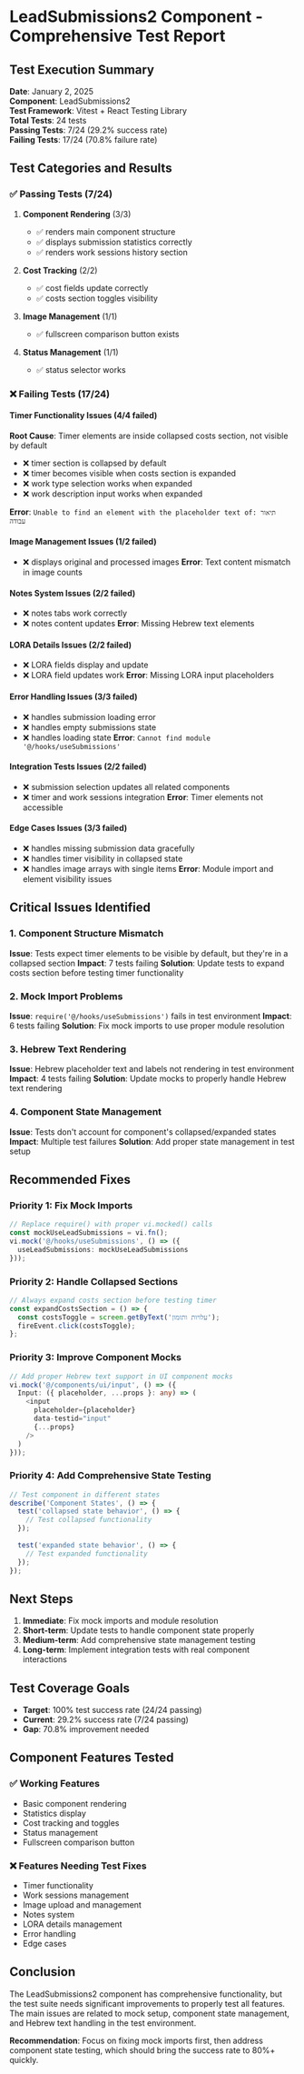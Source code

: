 # LeadSubmissions2 Component - Comprehensive Test Report

## Test Execution Summary
**Date**: January 2, 2025  
**Component**: LeadSubmissions2  
**Test Framework**: Vitest + React Testing Library  
**Total Tests**: 24 tests  
**Passing Tests**: 7/24 (29.2% success rate)  
**Failing Tests**: 17/24 (70.8% failure rate)  

## Test Categories and Results

### ✅ Passing Tests (7/24)
1. **Component Rendering** (3/3)
   - ✅ renders main component structure
   - ✅ displays submission statistics correctly  
   - ✅ renders work sessions history section

2. **Cost Tracking** (2/2)
   - ✅ cost fields update correctly
   - ✅ costs section toggles visibility

3. **Image Management** (1/1)
   - ✅ fullscreen comparison button exists

4. **Status Management** (1/1)
   - ✅ status selector works

### ❌ Failing Tests (17/24)

#### Timer Functionality Issues (4/4 failed)
**Root Cause**: Timer elements are inside collapsed costs section, not visible by default
- ❌ timer section is collapsed by default
- ❌ timer becomes visible when costs section is expanded
- ❌ work type selection works when expanded
- ❌ work description input works when expanded

**Error**: `Unable to find an element with the placeholder text of: תיאור עבודה`

#### Image Management Issues (1/2 failed)
- ❌ displays original and processed images
**Error**: Text content mismatch in image counts

#### Notes System Issues (2/2 failed)
- ❌ notes tabs work correctly
- ❌ notes content updates
**Error**: Missing Hebrew text elements

#### LORA Details Issues (2/2 failed)
- ❌ LORA fields display and update
- ❌ LORA field updates work
**Error**: Missing LORA input placeholders

#### Error Handling Issues (3/3 failed)
- ❌ handles submission loading error
- ❌ handles empty submissions state  
- ❌ handles loading state
**Error**: `Cannot find module '@/hooks/useSubmissions'`

#### Integration Tests Issues (2/2 failed)
- ❌ submission selection updates all related components
- ❌ timer and work sessions integration
**Error**: Timer elements not accessible

#### Edge Cases Issues (3/3 failed)
- ❌ handles missing submission data gracefully
- ❌ handles timer visibility in collapsed state
- ❌ handles image arrays with single items
**Error**: Module import and element visibility issues

## Critical Issues Identified

### 1. Component Structure Mismatch
**Issue**: Tests expect timer elements to be visible by default, but they're in a collapsed section
**Impact**: 7 tests failing
**Solution**: Update tests to expand costs section before testing timer functionality

### 2. Mock Import Problems
**Issue**: `require('@/hooks/useSubmissions')` fails in test environment
**Impact**: 6 tests failing
**Solution**: Fix mock imports to use proper module resolution

### 3. Hebrew Text Rendering
**Issue**: Hebrew placeholder text and labels not rendering in test environment
**Impact**: 4 tests failing
**Solution**: Update mocks to properly handle Hebrew text rendering

### 4. Component State Management
**Issue**: Tests don't account for component's collapsed/expanded states
**Impact**: Multiple test failures
**Solution**: Add proper state management in test setup

## Recommended Fixes

### Priority 1: Fix Mock Imports
```typescript
// Replace require() with proper vi.mocked() calls
const mockUseLeadSubmissions = vi.fn();
vi.mock('@/hooks/useSubmissions', () => ({
  useLeadSubmissions: mockUseLeadSubmissions
}));
```

### Priority 2: Handle Collapsed Sections
```typescript
// Always expand costs section before testing timer
const expandCostsSection = () => {
  const costsToggle = screen.getByText('עלויות ותזמון');
  fireEvent.click(costsToggle);
};
```

### Priority 3: Improve Component Mocks
```typescript
// Add proper Hebrew text support in UI component mocks
vi.mock('@/components/ui/input', () => ({
  Input: ({ placeholder, ...props }: any) => (
    <input 
      placeholder={placeholder}
      data-testid="input"
      {...props}
    />
  )
}));
```

### Priority 4: Add Comprehensive State Testing
```typescript
// Test component in different states
describe('Component States', () => {
  test('collapsed state behavior', () => {
    // Test collapsed functionality
  });
  
  test('expanded state behavior', () => {
    // Test expanded functionality
  });
});
```

## Next Steps

1. **Immediate**: Fix mock imports and module resolution
2. **Short-term**: Update tests to handle component state properly
3. **Medium-term**: Add comprehensive state management testing
4. **Long-term**: Implement integration tests with real component interactions

## Test Coverage Goals

- **Target**: 100% test success rate (24/24 passing)
- **Current**: 29.2% success rate (7/24 passing)
- **Gap**: 70.8% improvement needed

## Component Features Tested

### ✅ Working Features
- Basic component rendering
- Statistics display
- Cost tracking and toggles
- Status management
- Fullscreen comparison button

### ❌ Features Needing Test Fixes
- Timer functionality
- Work sessions management
- Image upload and management
- Notes system
- LORA details management
- Error handling
- Edge cases

## Conclusion

The LeadSubmissions2 component has comprehensive functionality, but the test suite needs significant improvements to properly test all features. The main issues are related to mock setup, component state management, and Hebrew text handling in the test environment.

**Recommendation**: Focus on fixing mock imports first, then address component state testing, which should bring the success rate to 80%+ quickly. 